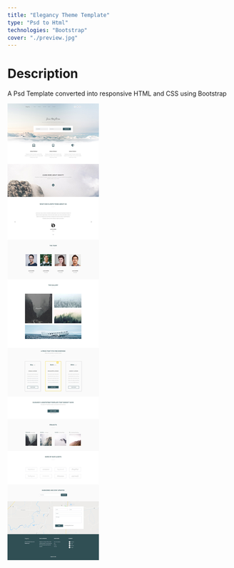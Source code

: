 ```yaml
---
title: "Elegancy Theme Template"
type: "Psd to Html"
technologies: "Bootstrap"
cover: "./preview.jpg"
---
```

# Description

A Psd Template converted into responsive HTML and CSS using Bootstrap

![](./screenshot.jpg)